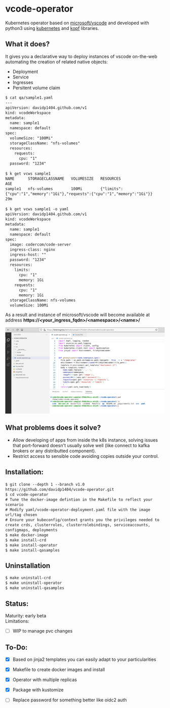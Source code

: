 # vcode-operator
Kubernetes  operator based on [microsoft/vscode](https://github.com/Microsoft/vscode) and developed with python3 using [kubernetes](https://github.com/kubernetes-client/python) and [kopf](https://kopf.readthedocs.io/en/stable/) libraries.     

## What it does?
It gives you a declarative way to deploy instances of vscode on-the-web automating the creation of related native objects:
- Deployment
- Service
- Ingresses
- Persitent volume claim
```
$ cat qa/sample1.yaml 
---
apiVersion: davidp1404.github.com/v1
kind: vcodeWorkspace
metadata:
  name: sample1
  namespace: default
spec:
  volumeSize: "100Mi"
  storageClassName: "nfs-volumes"
  resources:
    requests:
      cpu: "1"
  password: "1234"
 
$ k get vcws sample1 
NAME      STORAGECLASSNAME   VOLUMESIZE   RESOURCES                                                                     AGE
sample1   nfs-volumes        100Mi        {"limits":{"cpu":"1","memory":"1Gi"},"requests":{"cpu":"1","memory":"1Gi"}}   29m

$ k get vcws sample1 -o yaml
apiVersion: davidp1404.github.com/v1
kind: vcodeWorkspace
metadata:
  name: sample1
  namespace: default
spec:
  image: codercom/code-server
  ingress-class: nginx
  ingress-host: ""
  password: "1234"
  resources:
    limits:
      cpu: "1"
      memory: 1Gi
    requests:
      cpu: "1"
      memory: 1Gi
  storageClassName: nfs-volumes
  volumeSize: 100Mi

```

As a result and instance of microsoft/vscode will become available at address **https://<your_ingress_fqdn>/\<namespace>/\<name>/**

![Screenshot](/vscode-screenshot.png)
  
## What problems does it solve?
- Allow developing of apps from inside the k8s instance, solving issues that port-forward doesn't usually solve well (like connect to kafka brokers or any distributted component).
- Restrict access to sensible code avoiding copies outside your control.


## Installation:
```
$ git clone --depth 1 --branch v1.0 https://github.com/davidp1404/vcode-operator.git
$ cd vcode-operator
# Tune the docker-image defintion in the Makefile to reflect your scenario
# Modify yaml/vcode-operator-deployment.yaml file with the image url/tag chosen 
# Ensure your kubeconfig/context grants you the privileges needed to create crds, clusterroles, clusterrolebindings, serviceaccounts, configmaps, deployments
$ make docker-image
$ make install-crd
$ make install-operator
$ make install-qasamples
```

## Uninstallation
```
$ make uninstall-crd
$ make uninstall-operator
$ make uninstall-qasamples
```

## Status:
Maturity: early beta   
Limitations:
- [ ] WIP to manage pvc changes


## To-Do:
- [x] Based on jinja2 templates you can easily adapt to your particularities
- [x] Makefile to create docker images and install
- [x] Operator with multiple replicas 
- [x] Package with kustomize
- [ ] Replace password for something better like oidc2 auth

